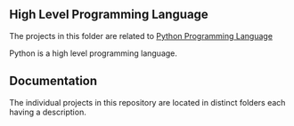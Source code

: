 ## High Level Programming Language

The projects in this folder are related to [Python Programming Language](https://docs.python.org)

Python is a high level programming language.

## Documentation

The individual projects in this repository are located in distinct folders each having a description.
